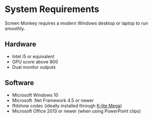 # System Requirements
Screen Monkey requires a modern Windows desktop or laptop to run smoothly.

## Hardware
- Intel i5 or equivalent
- GPU score above 800
- Dual monitor outputs

## Software
- Microsoft Windows 10
- Microsoft .Net Framework 4.5 or newer
- ffdshow codec (ideally installed through [K-lite Mega](http://www.codecguide.com/download_kl.htm))
- Microsoft Office 2013 or newer (when using PowerPoint clips)
